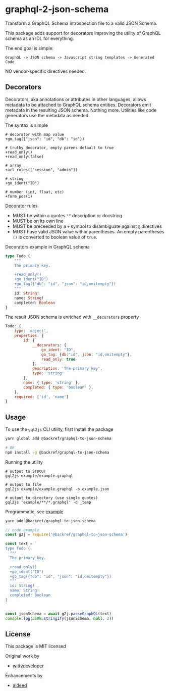 # graphql-2-json-schema

Transform a GraphQL Schema introspection file to a valid JSON Schema.

This package adds support for decorators improving the utility of GraphQL schema as an IDL for
everything.

The end goal is simple:

    GraphQL -> JSON schema -> Javascript string templates -> Generated Code

NO vendor-specific directives needed.

## Decorators

Decorators, aka annotations or attributes in other languages, allows metadata to be attached to
GraphQL schema entities. Decorators emit metadata in the resulting JSON schema. Nothing more.
Utilities like code generators use the metadata as needed.

The syntax is simple

```shell
# decorator with map value
+go_tag({"json": "id", "db": "id"})

# truthy decorator, empty parens default to true
+read_only()
+read_only(false)

# array
+acl_roles(["session", "admin"])

# string
+go_ident("ID")

# number (int, float, etc)
+form_pos(1)
```

Decorator rules

-   MUST be within a quotes `""` description or docstring
-   MUST be on its own line
-   MUST be preceeded by a `+` symbol to disambiguate against `@` directives
-   MUST have valid JSON value within parentheses. An empty parentheses `()` is converted to boolean
    value of `true`.

Decorators example in GraphQL schema

```graphql
type Todo {
    """
    The primary key.

    +read_only()
    +go_ident("ID")
    +go_tag({"db": "id", "json": "id,omitempty"})
    """
    id: String!
    name: String!
    completed: Boolean
}
```

The result JSON schema is enriched with `__decorators` property

```javascript
Todo: {
    type: 'object',
    properties: {
        id: {
            __decorators: {
                go_ident: "ID",
                go_tag: {db:"id", json: "id,omitempty"},
                read_only: true
            },
            description: 'The primary key',
            type: 'string'
        },
        name: { type: 'string' },
        completed: { type: 'boolean' },
    },
    required: ['id', 'name']
}
```

## Usage

To use the `gql2js` CLI utility, first install the package

```sh
yarn global add @backref/graphql-to-json-schema

# OR
npm install -g @backref/graphql-to-json-schema
```

Running the utility

```shell
# output to STDOUT
gql2js example/example.graphql

# output to file
gql2js example/example.graphql -o example.json

# output to directory (use single quotes)
gql2js 'example/**/*.graphql' -d _temp
```

Programmatic, see [example](example/index.js)

```sh
yarn add @backref/graphql-to-json-schema
```

```javascript
// node example
const g2j = require('@backref/graphql-to-json-schema')

const text = `
type Todo {
  """
  The primary key.

  +read_only()
  +go_ident("ID")
  +go_tag({"db": "id", "json": "id,omitempty"})
  """
  id: String!
  name: String!
  completed: Boolean
}
`

const jsonSchema = await g2j.parseGraphQL(text)
console.log(JSON.stringify(jsonSchema, null, 2))
```

## License

This package is MIT licensed

Original work by

-   [wittydeveloper](https://github.com/wittydeveloper/graphql-to-json-schema)

Enhancements by

-   [aldeed](https://github.com/aldeed/graphql-to-json-schema)

